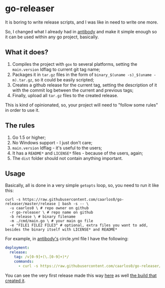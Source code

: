 # go-releaser

It is boring to write release scripts, and I was like in need to write one more.

So, I changed what I already had in
[antibody](https://github.com/getantibody/antibody) and make it simple
enough so it can be used within any go project, basically.

## What it does?

1. Compiles the project with `gox` to several platforms, setting the
`main.version` ldflag to current git tag name;
2. Packages it in `tar.gz` files in the form of
`binary_$(uname -s)_$(uname -m).tar.gz`, so it could be easily scripted;
3. Creates a github release for the current tag, setting the description of it
with the commit log between the current and previous tags;
4. Finally, upload all `tar.gz` files to the created release.

This is kind of opinionated, so, your project will need to "follow some rules"
in order to use it.

## The rules

1. Go 1.5 or higher;
2. No Windows support - I just don't care;
3. `main.version` ldflag - it's useful to the users;
4. It has a `README*` and `LICENSE*` files - because of the users, again;
5. The `dist` folder should not contain anything important.

## Usage

Basically, all is done in a very simple `getopts` loop, so, you need to run it
like this:

```console
curl -s https://raw.githubusercontent.com/caarlos0/go-releaser/master/release | bash -s -- \
  -u caarlos0 \ # repo owner on github
  -r go-releaser \ # repo name on github
  -b release \ # binary filename
  -m ./cmd/main.go \ # your main go file
  -e "FILE1 FILE2 FILE3" # optional, extra files you want to add, besides the binary itself with LICENSE* and README*
```

For example, in [antibody's](https://github.com/getantibody/antibody)
circle.yml file I have the following:

```yml
deployment:
  release:
    tag: /v[0-9]+(\.[0-9]+)*/
    commands:
      - curl -s https://raw.githubusercontent.com/caarlos0/go-releaser/master/release | bash -s -- -u getantibody -r antibody -b antibody -m ./cmd/antibody/ -e antibody.zsh
```

You can see the very first release made this way
[here](https://github.com/getantibody/antibody/releases/tag/v0.4.4) as
well [the build that created it](https://circleci.com/gh/getantibody/antibody/97).
